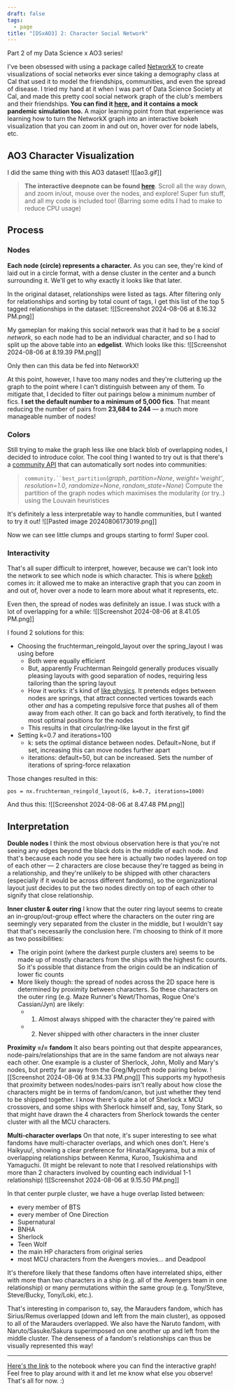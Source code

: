 ```yaml
---
draft: false
tags:
  - page
title: "[DSxAO3] 2: Character Social Network"
---
```

Part 2 of my Data Science x AO3 series!

I've been obsessed with using a package called [NetworkX](https://networkx.org/documentation/stable/index.html) to create visualizations of social networks ever since taking a demography class at Cal that used it to model the friendships, communities, and even the spread of disease. I tried my hand at it when I was part of Data Science Society at Cal, and made this pretty cool social network graph of the club's members and their friendships. **You can find it [here](https://deepnote.com/workspace/dss-decal-67829aaa-bc97-418a-9cdc-52e6c221fe85/project/DSS-Mentor-Project-2325048d-5055-4511-9f4b-e44132021c67/notebook/Networks%20Analysis-a485c62c5cd7412d87b230b38a8763e2), and it contains a mock pandemic simulation too.** A major learning point from that experience was learning how to turn the NetworkX graph into an interactive bokeh visualization that you can zoom in and out on, hover over for node labels, etc. 

## AO3 Character Visualization
I did the same thing with this AO3 dataset! 
![[ao3.gif]]

>**The interactive deepnote can be found [here](https://deepnote.com/workspace/ao3-cdb24469-2834-4827-96fb-17793ac7554f/project/AO3-x-NetworkX-ebe988dc-072f-4e99-a43e-95707726522c/notebook/networkx-03b703c2181e4ca8b2f0c873f2ca863f)**. Scroll all the way down, and zoom in/out, mouse over the nodes, and explore! Super fun stuff, and all my code is included too! (Barring some edits I had to make to reduce CPU usage)

## Process 
### Nodes
**Each node (circle) represents a character.** As you can see, they're kind of laid out in a circle format, with a dense cluster in the center and a bunch surrounding it. We'll get to why exactly it looks like that later. 

In the original dataset, relationships were listed as tags. After filtering only for relationships and sorting by total count of tags, I get this list of the top 5 tagged relationships in the dataset:
![[Screenshot 2024-08-06 at 8.16.32 PM.png]]

My gameplan for making this social network was that it had to be a *social network*, so each node had to be an individual character, and so I had to split up the above table into an **edgelist**. Which looks like this: 
![[Screenshot 2024-08-06 at 8.19.39 PM.png]]

Only then can this data be fed into NetworkX!

At this point, however, I have too many nodes and they're cluttering up the graph to the point where I can't distinguish between any of them. To mitigate that, I decided to filter out pairings below a minimum number of fics. **I set the default number to a minimum of 5,000 fics**. That meant reducing the number of pairs from **23,684 to 244** — a much more manageable number of nodes!
### Colors
Still trying to make the graph less like one black blob of overlapping nodes, I decided to introduce color. The cool thing I wanted to try out is that there's a [community API](https://python-louvain.readthedocs.io/en/latest/api.html) that can automatically sort nodes into communities: 

> `community.``best_partition`(_graph_, _partition=None_, _weight='weight'_, _resolution=1.0_, _randomize=None_, _random_state=None_)
> Compute the partition of the graph nodes which maximises the modularity (or try..) using the Louvain heuristices

It's definitely a less interpretable way to handle communities, but I wanted to try it out!
![[Pasted image 20240806173019.png]]

Now we can see little clumps and groups starting to form! Super cool. 

### Interactivity
That's all super difficult to interpret, however, because we can't look into the network to see which node is which character. This is where [bokeh](https://docs.bokeh.org/en/latest/) comes in: it allowed me to make an interactive graph that you can zoom in and out of, hover over a node to learn more about what it represents, etc. 

Even then, the spread of nodes was definitely an issue. I was stuck with a lot of overlapping for a while: 
![[Screenshot 2024-08-06 at 8.41.05 PM.png]]

I found 2 solutions for this:
* Choosing the fruchterman_reingold_layout over the spring_layout I was using before
	* Both were equally efficient
	* But, apparently Fruchterman Reingold generally produces visually pleasing layouts with good separation of nodes, requiring less tailoring than the spring layout
	* How it works: it's kind of [like physics](https://www.sciencedirect.com/topics/computer-science/reingold-layout). It pretends edges between nodes are springs, that attract connected vertices towards each other *and* has a competing repulsive force that pushes all of them away from each other. It can go back and forth iteratively, to find the most optimal positions for the nodes
	* This results in that circular/ring-like layout in the first gif
* Setting k=0.7 and iterations=100
	* k: sets the optimal distance between nodes. Default=None, but if set, increasing this can move nodes further apart
	* iterations: default=50, but can be increased. Sets the number of iterations of spring-force relaxation

Those changes resulted in this:
```
pos = nx.fruchterman_reingold_layout(G, k=0.7, iterations=1000)
```

And thus this: 
![[Screenshot 2024-08-06 at 8.47.48 PM.png]]

## Interpretation
**Double nodes**
I think the most obvious observation here is that you're not seeing any edges beyond the black dots in the middle of each node. And that's because each node you see here is actually two nodes layered on top of each other — 2 characters are close because they're tagged as being in a relationship, and they're unlikely to be shipped with other characters (especially if it would be across different fandoms), so the organizational layout just decides to put the two nodes directly on top of each other to signify that close relationship.

**Inner cluster & outer ring**
I know that the outer ring layout seems to create an in-group/out-group effect where the characters on the outer ring are seemingly very separated from the cluster in the middle, but I wouldn't say that that's necessarily the conclusion here. I'm choosing to think of it more as two possibilities:
* The origin point (where the darkest purple clusters are) seems to be made up of mostly characters from the ships with the highest fic counts. So it's possible that distance from the origin could be an indication of lower fic counts
* More likely though: the spread of nodes across the 2D space here is determined by proximity between characters. So these characters on the outer ring (e.g. Maze Runner's Newt/Thomas, Rogue One's Cassian/Jyn) are likely:
	* 1. Almost always shipped with the character they're paired with
	* 2. Never shipped with other characters in the inner cluster

**Proximity =/= fandom**
It also bears pointing out that despite appearances, node-pairs/relationships that are in the same fandom are not always near each other. One example is a cluster of Sherlock, John, Molly and Mary's nodes, but pretty far away from the Greg/Mycroft node pairing below. 
![[Screenshot 2024-08-06 at 9.14.33 PM.png]]
This supports my hypothesis that proximity between nodes/nodes-pairs isn't really about how close the characters might be in terms of fandom/canon, but just whether they tend to be shipped together. I know there's quite a lot of Sherlock x MCU crossovers, and some ships with Sherlock himself and, say, Tony Stark, so that might have drawn the 4 characters from Sherlock towards the center cluster with all the MCU characters.

**Multi-character overlaps**
On that note, it's super interesting to see what fandoms have multi-character overlaps, and which ones don't. Here's Haikyuu!, showing a clear preference for Hinata/Kageyama, but a mix of overlapping relationships between Kenma, Kuroo, Tsukishima and Yamaguchi. (It might be relevant to note that I resolved relationships with more than 2 characters involved by counting each individual 1-1 relationship)
![[Screenshot 2024-08-06 at 9.15.50 PM.png]]

In that center purple cluster, we have a huge overlap listed between:
* every member of BTS
* every member of One Direction
* Supernatural
* BNHA
* Sherlock
* Teen Wolf
* the main HP characters from original series
* most MCU characters from the Avengers movies... and Deadpool

It's therefore likely that these fandoms often have interrelated ships, either with more than two characters in a ship (e.g. all of the Avengers team in one relationship) or many permutations within the same group (e.g. Tony/Steve, Steve/Bucky, Tony/Loki, etc.).

That's interesting in comparison to, say, the Marauders fandom, which has Sirius/Remus overlapped (down and left from the main cluster), as opposed to all of the Marauders overlapped. We also have the Naruto fandom, with Naruto/Sasuke/Sakura superimposed on one another up and left from the middle cluster. The denseness of a fandom's relationships can thus be visually represented this way!

----

[Here's the link](https://deepnote.com/workspace/ao3-cdb24469-2834-4827-96fb-17793ac7554f/project/AO3-x-NetworkX-ebe988dc-072f-4e99-a43e-95707726522c/notebook/networkx-03b703c2181e4ca8b2f0c873f2ca863f) to the notebook where you can find the interactive graph! Feel free to play around with it and let me know what else you observe! That's all for now. :)
